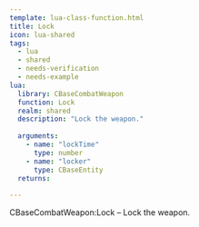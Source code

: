 ```yaml
---
template: lua-class-function.html
title: Lock
icon: lua-shared
tags:
  - lua
  - shared
  - needs-verification
  - needs-example
lua:
  library: CBaseCombatWeapon
  function: Lock
  realm: shared
  description: "Lock the weapon."
  
  arguments:
    - name: "lockTime"
      type: number
    - name: "locker"
      type: CBaseEntity
  returns:
    
---
```


<div class="lua__search__keywords">
CBaseCombatWeapon:Lock &#x2013; Lock the weapon.
</div>
